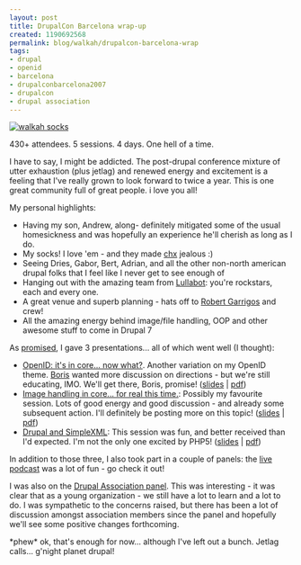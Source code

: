 ```yaml
--- 
layout: post
title: DrupalCon Barcelona wrap-up
created: 1190692568
permalink: blog/walkah/drupalcon-barcelona-wrap
tags: 
- drupal
- openid
- barcelona
- drupalconbarcelona2007
- drupalcon
- drupal association
---
```

<a href="http://www.flickr.com/photos/7591336@N07/1414181703/"><img src="http://farm2.static.flickr.com/1016/1414181703_7ff3a847c3_m.jpg" alt="walkah socks" class="left" /></a>
<p>
430+ attendees. 5 sessions. 4 days. One hell of a time.
</p>
<p>
I have to say, I might be addicted. The post-drupal conference mixture of utter exhaustion (plus jetlag) and renewed energy and excitement is a feeling that I've really grown to look forward to twice a year. This is one great community full of great people. i love you all!</p>
<p>My personal highlights:</p>
<ul>
<li>Having my son, Andrew, along- definitely mitigated some of the usual homesickness and was hopefully an experience he'll cherish as long as I do.</li>
<li>My socks! I love 'em - and they made <a href="http://drupal4hu.com/">chx</a> jealous :)</li>
<li>Seeing Dries, Gabor, Bert, Adrian, and all the other non-north american drupal folks that I feel like I never get to see enough of</li>
<li>Hanging out with the amazing team from <a href="http://www.lullabot.com/">Lullabot</a>: you're rockstars, each and every one.</li>
<li>A great venue and superb planning - hats off to <a href="http://drupal.cat/">Robert Garrigos</a> and crew!</li>
<li>All the amazing energy behind image/file handling, OOP and other awesome stuff to come in Drupal 7</li>
</ul>
<p>As <a href="http://walkah.net/blog/walkah/barcelona">promised</a>, I gave 3 presentations... all of which went well (I thought):</p>
<ul>
<li><a href="http://barcelona2007.drupalcon.org/node/531">OpenID: it's in core... now what?</a>. Another variation on my OpenID theme. <a href="http://bmannconsulting.com/">Boris</a> wanted more discussion on directions - but we're still educating, IMO. We'll get there, Boris, promise! (<a href="http://www.slideshare.net/walkah/2007-barcelona-drupalcon-openid">slides</a> | <a href="http://walkah.net/sites/walkah.net/files/2007-barcelona-drupalcon-openid.pdf">pdf</a>)</li>
<li><a href="http://barcelona2007.drupalcon.org/node/533">	Image handling in core... for real this time.</a>: Possibly my favourite session. Lots of good energy and good discussion - and already some subsequent action. I'll definitely be posting more on this topic! (<a href="http://www.slideshare.net/walkah/2007-barcelona-drupalcon-image-handling">slides</a> | <a href="http://walkah.net/sites/walkah.net/files/2007-barcelona-drupalcon-image.pdf">pdf</a>)</li>
<li><a href="http://barcelona2007.drupalcon.org/node/532">Drupal and SimpleXML</a>: This session was fun, and better received than I'd expected. I'm not the only one excited by PHP5! (<a href="http://www.slideshare.net/walkah/2007-barcelona-drupalcon-drupal-and-simplexml">slides</a> | <a href="http://walkah.net/sites/walkah.net/files/2007-barcelona-drupalcon-simplexml.pdf">pdf</a>)</li>
</ul>
<p>In addition to those three, I also took part in a couple of panels: the <a href="http://www.lullabot.com/audiocast/podcast-47-live-barcelona">live podcast</a> was a lot of fun - go check it out!</p>
<p>I was also on the <a href="http://barcelona2007.drupalcon.org/node/442">Drupal Association panel</a>. This was interesting - it was clear that as a young organization - we still have a lot to learn and a lot to do. I was sympathetic to the concerns raised, but there has been a lot of discussion amongst association members since the panel and hopefully we'll see some positive changes forthcoming.</p>
<p>*phew* ok, that's enough for now... although I've left out a bunch. Jetlag calls... g'night planet drupal!</p>
